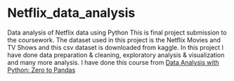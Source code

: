 # Netflix_data_analysis
Data analysis of Netflix data using Python
This is final project submission to the coursework. The dataset used in this project is the Netflix Movies and TV Shows and this csv dataset is downloaded from kaggle. In this project I have done data preparation & cleaning, exploratory analysis & visualization and many more analysis.
I have done this course from [Data Analysis with Python: Zero to Pandas](zerotopandas.com)
